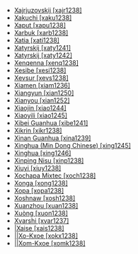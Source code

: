 - [Xajrjuzovskij [xajr1238]](tree/chuk1271/itel1242/xajr1238/xajrjuzovskij.xajr1238.ini)
- [Xakuchi [xaku1238]](tree/abkh1242/circ1239/adyg1241/xaku1238/xakuchi.xaku1238.ini)
- [Xaput [xapu1238]](tree/nakh1245/dagh1238/lezg1248/nucl1321/sout2753/kryt1240/xapu1238/xaput.xapu1238.ini)
- [Xarbuk [xarb1238]](tree/nakh1245/dagh1238/darg1241/xarb1238/xarbuk.xarb1238.ini)
- [Xatia [xati1238]](tree/tuuu1241/huaa1247/lowe1407/xati1238/xatia.xati1238.ini)
- [Xatyrskij [xaty1241]](tree/chuk1271/chuk1272/kory1246/xaty1241/xatyrskij.xaty1241.ini)
- [Xatyrskij [xaty1242]](tree/chuk1271/chuk1272/chuk1273/xaty1242/xatyrskij.xaty1242.ini)
- [Xenqenna [xenq1238]](tree/mand1469/west2780/samo1308/soni1257/soni1258/soni1259/xenq1238/xenqenna.xenq1238.ini)
- [Xesibe [xesi1238]](tree/atla1278/volt1241/benu1247/bant1294/sout3152/narr1281/east2731/sout3180/ngun1275/ngun1276/ngun1267/zulu1251/xhos1239/xesi1238/xesibe.xesi1238.ini)
- [Xevsur [xevs1238]](tree/kart1248/geor1252/geor1253/nucl1302/xevs1238/xevsur.xevs1238.ini)
- [Xiamen [xiam1236]](tree/sino1245/sini1245/sout2740/minn1248/minn1241/xiam1236/xiamen.xiam1236.ini)
- [Xiangyun [xian1250]](tree/sino1245/macr1275/caij1235/baic1239/sout2730/xian1250/xiangyun.xian1250.ini)
- [Xianyou [xian1252]](tree/sino1245/sini1245/sout2740/minn1248/puxi1243/xian1252/xianyou.xian1252.ini)
- [Xiaojin [xiao1244]](tree/sino1245/burm1265/naqi1236/qian1263/rgya1241/core1262/situ1238/xiao1244/xiaojin.xiao1244.ini)
- [Xiaoyili [xiao1245]](tree/sino1245/burm1265/naqi1236/qian1263/rgya1241/guan1266/xiao1245/xiaoyili.xiao1245.ini)
- [Xibei Guanhua [xibe1241]](tree/sino1245/sini1245/nort3155/mand1471/mand1415/xibe1241/xibeiguanhua.xibe1241.ini)
- [Xikrin [xikr1238]](tree/nucl1710/jeee1236/jese1235/kaya1330/xikr1238/xikrin.xikr1238.ini)
- [Xinan Guanhua [xina1239]](tree/sino1245/sini1245/nort3155/mand1471/mand1415/xina1239/xinanguanhua.xina1239.ini)
- [Xinghua (Min Dong Chinese) [xing1245]](tree/sino1245/sini1245/sout2740/minn1248/mind1253/xing1245/xinghuamindongchinese.xing1245.ini)
- [Xinghua [xing1246]](tree/sino1245/sini1245/sout2740/minn1248/puxi1243/xing1246/xinghua.xing1246.ini)
- [Xinping Nisu [xinp1238]](tree/sino1245/burm1265/lolo1265/lolo1267/nili1235/sout3212/niso1234/nisu1237/nisu1238/nort2717/nort2718/xinp1238/xinpingnisu.xinp1238.ini)
- [Xiuyi [xiuy1238]](tree/sino1245/sini1245/nort3155/huiz1242/xiuy1238/xiuyi.xiuy1238.ini)
- [Xochapa Mixtec [xoch1238]](tree/otom1299/east2557/amuz1253/mixt1422/mixt1423/mixt1427/guer1245/alco1235/xoch1238/xochapamixtec.xoch1238.ini)
- [Xonga [xong1238]](tree/atla1278/volt1241/benu1247/bant1294/sout3152/narr1281/east2731/sout3180/ngun1275/tswa1254/tson1249/xong1238/xonga.xong1238.ini)
- [Xopa [xopa1238]](tree/kart1248/geor1252/zann1245/lazz1240/xopa1238/xopa.xopa1238.ini)
- [Xoshnaw [xosh1238]](tree/indo1319/indo1320/iran1269/west2794/nort3177/kerm1246/kurd1259/cent1972/xosh1238/xoshnaw.xosh1238.ini)
- [Xuanzhou [xuan1238]](tree/sino1245/sini1245/cent2008/wuch1236/xuan1238/xuanzhou.xuan1238.ini)
- [Xuòng [xuon1238]](tree/taik1256/kamt1241/beta1258/daic1237/cent2251/deba1238/nung1283/xuon1238/xuong.xuon1238.ini)
- [Xvarshi [xvar1237]](tree/nakh1245/dagh1238/avar1255/tsez1239/west2429/khva1239/xvar1237/xvarshi.xvar1237.ini)
- [|Xaise [xais1238]](tree/khoe1240/khoe1241/nonk1236/ostk1235/shua1254/xais1238/xaise.xais1238.ini)
- [||Xo-Kxoe [xokx1238]](tree/khoe1240/khoe1241/nonk1236/west2506/kxoe1242/kxoe1243/xokx1238/xokxoe.xokx1238.ini)
- [||Xom-Kxoe [xomk1238]](tree/khoe1240/khoe1241/nonk1236/west2506/kxoe1242/kxoe1243/xomk1238/xomkxoe.xomk1238.ini)
